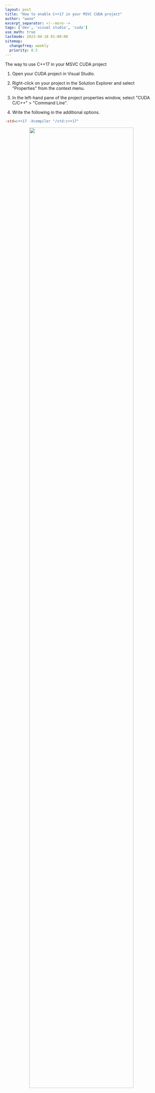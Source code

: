 ```yaml
---
layout: post
title: "How to enable C++17 in your MSVC CUDA project"
author: "wano"
excerpt_separator: <!--more-->
tags: ['dev', 'visual studio', 'cuda']
use_math: true
lastmode: 2023-04-18 01:00:00
sitemap:
  changefreq: weekly
  priority: 0.5
---
```


The way to use C++17 in your MSVC CUDA project<!--more-->

1. Open your CUDA project in Visual Studio.

2. Right-click on your project in the Solution Explorer and select "Properties" from the context menu.

3. In the left-hand pane of the project properties window, select "CUDA C/C++" > "Command Line".

4. Write the following in the additional options.

```ini
-std=c++17 -Xcompiler "/std:c++17"
```

<center><figure><img src="https://cgvfxmath.github.io/assets/img/VC_CUDA_C++17.jpg" width="90%"></figure></center>
<br/>

If you encounter nvcc compilation warnings, write the following as additional options.

```ini
-std=c++17 -Xcompiler "/std:c++17" --expt-relaxed-constexpr -Xcudafe --diag_suppress=20012 -Xcudafe --diag_suppress=1394 
```

<center><figure><img src="https://cgvfxmath.github.io/assets/img/VC_NVCC_Disable_Warnings.jpg" width="90%"></figure></center>
<br/>

